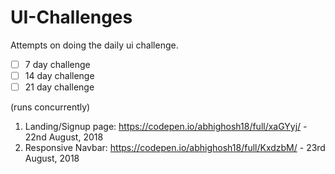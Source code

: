 # UI-Challenges
Attempts on doing the daily ui challenge.

- [ ] 7 day challenge
- [ ] 14 day challenge
- [ ] 21 day challenge

(runs concurrently)

1. Landing/Signup page: https://codepen.io/abhighosh18/full/xaGYyj/ - 22nd August, 2018
2. Responsive Navbar: https://codepen.io/abhighosh18/full/KxdzbM/ - 23rd August, 2018
